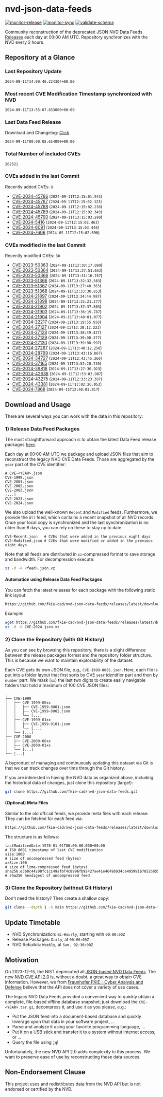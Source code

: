 # nvd-json-data-feeds

[![monitor-release](https://github.com/fkie-cad/nvd-json-data-feeds/actions/workflows/monitor_release.yml/badge.svg)](https://github.com/fkie-cad/nvd-json-data-feeds/actions/workflows/monitor_release.yml)
[![monitor-sync](https://github.com/fkie-cad/nvd-json-data-feeds/actions/workflows/monitor_sync.yml/badge.svg)](https://github.com/fkie-cad/nvd-json-data-feeds/actions/workflows/monitor_sync.yml)
[![validate-schema](https://github.com/fkie-cad/nvd-json-data-feeds/actions/workflows/validate_schema.yml/badge.svg)](https://github.com/fkie-cad/nvd-json-data-feeds/actions/workflows/validate_schema.yml)

Community reconstruction of the deprecated JSON NVD Data Feeds.
[Releases](https://github.com/fkie-cad/nvd-json-data-feeds/releases/latest) each day at 00:00 AM UTC.
Repository synchronizes with the NVD every 2 hours.

## Repository at a Glance

### Last Repository Update

```plain
2024-09-11T14:00:40.224304+00:00
```

### Most recent CVE Modification Timestamp synchronized with NVD

```plain
2024-09-11T13:55:07.833000+00:00
```

### Last Data Feed Release

Download and Changelog: [Click](https://github.com/fkie-cad/nvd-json-data-feeds/releases/latest)

```plain
2024-09-11T00:00:08.654090+00:00
```

### Total Number of included CVEs

```plain
262521
```

### CVEs added in the last Commit

Recently added CVEs: `8`

- [CVE-2024-45786](CVE-2024/CVE-2024-457xx/CVE-2024-45786.json) (`2024-09-11T12:15:01.943`)
- [CVE-2024-45787](CVE-2024/CVE-2024-457xx/CVE-2024-45787.json) (`2024-09-11T12:15:02.123`)
- [CVE-2024-45788](CVE-2024/CVE-2024-457xx/CVE-2024-45788.json) (`2024-09-11T12:15:02.230`)
- [CVE-2024-45789](CVE-2024/CVE-2024-457xx/CVE-2024-45789.json) (`2024-09-11T12:15:02.343`)
- [CVE-2024-45790](CVE-2024/CVE-2024-457xx/CVE-2024-45790.json) (`2024-09-11T13:15:03.290`)
- [CVE-2024-5416](CVE-2024/CVE-2024-54xx/CVE-2024-5416.json) (`2024-09-11T12:15:02.463`)
- [CVE-2024-6091](CVE-2024/CVE-2024-60xx/CVE-2024-6091.json) (`2024-09-11T13:15:03.440`)
- [CVE-2024-7609](CVE-2024/CVE-2024-76xx/CVE-2024-7609.json) (`2024-09-11T12:15:02.690`)


### CVEs modified in the last Commit

Recently modified CVEs: `30`

- [CVE-2023-50363](CVE-2023/CVE-2023-503xx/CVE-2023-50363.json) (`2024-09-11T13:30:17.090`)
- [CVE-2023-50364](CVE-2023/CVE-2023-503xx/CVE-2023-50364.json) (`2024-09-11T13:27:51.653`)
- [CVE-2023-50366](CVE-2023/CVE-2023-503xx/CVE-2023-50366.json) (`2024-09-11T13:31:16.787`)
- [CVE-2023-51366](CVE-2023/CVE-2023-513xx/CVE-2023-51366.json) (`2024-09-11T13:32:32.563`)
- [CVE-2023-51367](CVE-2023/CVE-2023-513xx/CVE-2023-51367.json) (`2024-09-11T13:27:40.363`)
- [CVE-2023-51368](CVE-2023/CVE-2023-513xx/CVE-2023-51368.json) (`2024-09-11T13:33:30.853`)
- [CVE-2024-21897](CVE-2024/CVE-2024-218xx/CVE-2024-21897.json) (`2024-09-11T13:34:44.987`)
- [CVE-2024-21898](CVE-2024/CVE-2024-218xx/CVE-2024-21898.json) (`2024-09-11T13:35:21.277`)
- [CVE-2024-21902](CVE-2024/CVE-2024-219xx/CVE-2024-21902.json) (`2024-09-11T13:37:37.603`)
- [CVE-2024-21903](CVE-2024/CVE-2024-219xx/CVE-2024-21903.json) (`2024-09-11T13:36:19.787`)
- [CVE-2024-21904](CVE-2024/CVE-2024-219xx/CVE-2024-21904.json) (`2024-09-11T13:40:01.077`)
- [CVE-2024-22217](CVE-2024/CVE-2024-222xx/CVE-2024-22217.json) (`2024-09-11T13:19:55.950`)
- [CVE-2024-27127](CVE-2024/CVE-2024-271xx/CVE-2024-27127.json) (`2024-09-11T13:38:12.223`)
- [CVE-2024-27128](CVE-2024/CVE-2024-271xx/CVE-2024-27128.json) (`2024-09-11T13:38:39.427`)
- [CVE-2024-27129](CVE-2024/CVE-2024-271xx/CVE-2024-27129.json) (`2024-09-11T13:39:00.377`)
- [CVE-2024-27130](CVE-2024/CVE-2024-271xx/CVE-2024-27130.json) (`2024-09-11T13:39:08.997`)
- [CVE-2024-27267](CVE-2024/CVE-2024-272xx/CVE-2024-27267.json) (`2024-09-11T13:48:12.250`)
- [CVE-2024-28799](CVE-2024/CVE-2024-287xx/CVE-2024-28799.json) (`2024-09-11T13:43:16.067`)
- [CVE-2024-34727](CVE-2024/CVE-2024-347xx/CVE-2024-34727.json) (`2024-09-11T12:43:45.260`)
- [CVE-2024-37165](CVE-2024/CVE-2024-371xx/CVE-2024-37165.json) (`2024-09-11T13:52:20.730`)
- [CVE-2024-39818](CVE-2024/CVE-2024-398xx/CVE-2024-39818.json) (`2024-09-11T13:27:30.923`)
- [CVE-2024-42638](CVE-2024/CVE-2024-426xx/CVE-2024-42638.json) (`2024-09-11T12:53:03.987`)
- [CVE-2024-43275](CVE-2024/CVE-2024-432xx/CVE-2024-43275.json) (`2024-09-11T12:33:23.387`)
- [CVE-2024-43381](CVE-2024/CVE-2024-433xx/CVE-2024-43381.json) (`2024-09-11T13:02:26.053`)
- [CVE-2024-7868](CVE-2024/CVE-2024-78xx/CVE-2024-7868.json) (`2024-09-11T12:40:01.817`)


## Download and Usage

There are several ways you can work with the data in this repository:

### 1) Release Data Feed Packages

The most straightforward approach is to obtain the latest Data Feed release packages [here](https://github.com/fkie-cad/nvd-json-data-feeds/releases/latest).

Each day at 00:00 AM UTC we package and upload JSON files that aim to reconstruct the legacy NVD CVE Data Feeds.
Those are aggregated by the `year` part of the CVE identifier:

```
# CVE-<YEAR>.json
CVE-1999.json
CVE-2001.json
CVE-2002.json
CVE-2003.json
[...]
CVE-2023.json
CVE-2024.json
```

We also upload the well-known `Recent` and `Modified` feeds.
Furthermore, we provide the `All` feed, which contains a recent snapshot of all NVD records.
Once your local copy is synchronized and the last synchronization is no older than 8 days, you can rely on these to stay up to date:

```plain
CVE-Recent.json   # CVEs that were added in the previous eight days
CVE-Modified.json # CVEs that were modified or added in the previous eight days
```

Note that all feeds are distributed in `xz`-compressed format to save storage and bandwidth.
For decompression execute:

```sh
xz -d -k <feed>.json.xz
```

#### Automation using Release Data Feed Packages

You can fetch the latest releases for each package with the following static link layout:

```sh
https://github.com/fkie-cad/nvd-json-data-feeds/releases/latest/download/CVE-<YEAR>.json.xz
```

Example:

```sh
wget https://github.com/fkie-cad/nvd-json-data-feeds/releases/latest/download/CVE-2024.json.xz
xz -d -k CVE-2024.json.xz
```

### 2) Clone the Repository (with Git History)

As you can see by browsing this repository, there is a slight difference between the release packages format and the repository folder structure.
This is because we want to maintain explorability of the dataset.

Each CVE gets its own JSON file, e.g., `CVE-1999-0001.json`.
Here, each file is put into a folder layout that first sorts by CVE `year` identifier part and then by `number` part.
We mask (`xx`) the last two digits to create easily navigable folders that hold a maximum of 100 CVE JSON files:

```plain
.
├── CVE-1999
│   ├── CVE-1999-00xx
│   │   ├── CVE-1999-0001.json
│   │   ├── CVE-1999-0002.json
│   │   └── [...]
│   ├── CVE-1999-01xx
│   │   ├── CVE-1999-0101.json
│   │   └── [...]
│   └── [...]
├── CVE-2000
│   ├── CVE-2000-00xx
│   ├── CVE-2000-01xx
│   └── [...]
└── [...]
```

A byproduct of managing and continuously updating this dataset via Git is that we can track changes over time through the Git history.

If you are interested in having the NVD data as organized above, including the historical data of changes, just clone this repository (large!):

```sh
git clone https://github.com/fkie-cad/nvd-json-data-feeds.git
```

#### (Optional) Meta Files

Similar to the old official feeds, we provide meta files with each release. They can be fetched for each feed via:

```sh
https://github.com/fkie-cad/nvd-json-data-feeds/releases/latest/download/CVE-<YEAR>.meta
```

The structure is as follows:

```plain
lastModifiedDate:1970-01-01T00:00:00.000+00:00                          # ISO 8601 timestamp of last CVE modification
size:1000                                                               # size of uncompressed feed (bytes)
xzSize:100                                                              # size of lzma-compressed feed (bytes)
sha256:e3b0c44298fc1c149afbf4c8996fb92427ae41e4649b934ca495991b7852b855 # sha256 hexdigest of uncompressed feed
```

### 3) Clone the Repository (without Git History)

Don't need the history? Then create a shallow copy:

```sh
git clone --depth 1 -b main https://github.com/fkie-cad/nvd-json-data-feeds.git
```


## Update Timetable

* NVD Synchronization: `Bi-Hourly`, starting with `00:00:00Z`
* Release Packages: `Daily`, at `00:00:00Z`
* NVD Rebuilds: `Weekly`, at `Sun, 02:30:00Z`


## Motivation

On 2023-12-15, the NIST deprecated all [JSON-based NVD Data Feeds](https://nvd.nist.gov/vuln/data-feeds#divRetirementBanner-1).
The new [NVD CVE API 2.0](https://nvd.nist.gov/developers/vulnerabilities) is, without a doubt, a great way to obtain CVE information.
However, we from [Fraunhofer FKIE - Cyber Analysis and Defense](https://www.fkie.fraunhofer.de/en/departments/cad.html) believe that the API does not cover a variety of use cases.

The legacy NVD Data Feeds provided a convenient way to quickly obtain a complete, file-based offline database snapshot; just download the `CVE-<YEAR>.tar.gz`, decompress it, and use it as you please, e.g.:

- Put the JSON feed into a document-based database and quickly leverage upon that data in your software project, ...
- Parse and analyze it using your favorite programming language, ...
- Put it on a USB stick and transfer it to a system without internet access, or ...
- Query the file using `jq`!

Unfortunately, the new NVD API 2.0 adds complexity to this process.
We want to preserve ease of use by reconstructing these data sources.

## Non-Endorsement Clause

This project uses and redistributes data from the NVD API but is not endorsed or certified by the NVD.